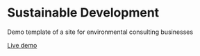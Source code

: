 # Sustainable Development

Demo template of a site for environmental consulting businesses

[Live demo](https://sustainable-develop.netlify.app/)
